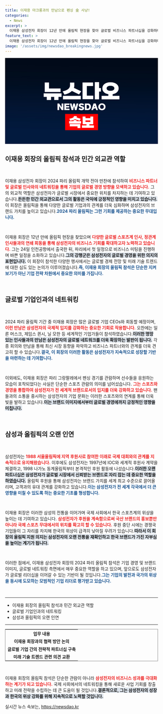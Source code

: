 ```yaml
---
title: 이재용 마크롱과의 만남으로 펜싱 金 사냥!
categories:
  - News
excerpt: >
  이재용 삼성전자 회장이 12년 만에 올림픽 현장을 찾아 글로벌 비즈니스 파트너십을 강화하며 민간 외교관 역할을 수행하고 있다. 파리에서 세계 정상급 기업인과의 만남을 통해 한국 산업의 위상을 높이고 있으며, 올림픽 후원으로 브랜드 가치를 극대화하고 있다.
feature_text: >
  이재용 삼성전자 회장이 12년 만에 올림픽 현장을 찾아 글로벌 비즈니스 파트너십을 강화하며 민간 외교관 역할을 수행하고 있다. 파리에서 세계 정상급 기업인과의 만남을 통해 한국 산업의 위상을 높이고 있으며, 올림픽 후원으로 브랜드 가치를 극대화하고 있다.
image: '/assets/img/newsdao_breakingnews.jpg'
---
```


<p><img src="/assets/img/newsdao_breakingnews.jpg" alt="koreaapp 속보" /></p>

<h2 data-ke-size="size26">이재용 회장의 올림픽 참석과 민간 외교관 역할</h2>

<p data-ke-size="size16">&nbsp;</p>

<p>이재용 삼성전자 회장이 2024 파리 올림픽 개막 전야 만찬에 참석하여 <b><span style="color: #ee2323;">비즈니스 파트너 및 글로벌 인사와의 네트워킹을 통해 기업의 글로벌 경영 방향을 모색하고 있습니다.</span></b> 그의 외교적 역할은 삼성전자가 글로벌 시장에서 중요한 위치를 차지하는 데 기여하고 있습니다.<b><span style="background-color: #21538527;">든든한 민간 외교관으로서 그의 활동은 국익에 긍정적인 영향을 미치고 있습니다.</span></b> 이 회장은 올림픽을 통해 다양한 글로벌 기업과의 관계를 더욱 심화하며 삼성전자의 브랜드 가치를 높이고 있습니다.<b><span style="color: #1a5490;">2024 파리 올림픽는 그런 기회를 제공하는 중요한 무대입니다.</span></b></p>

<p data-ke-size="size16">&nbsp;</p>

<p>이재용 회장은 12년 만에 올림픽 현장을 찾았으며 <b><span style="color: #ee2323;">다양한 글로벌 스포츠계 인사, 정관계 인사들과의 연쇄 회동을 통해 삼성전자의 비즈니스 기회를 확대하고자 노력하고 있습니다.</span></b> 그는 24일 인천공항에서 출국한 뒤, 파리에서 첫 일정으로 비즈니스 미팅을 진행하며 바쁜 일정을 소화하고 있습니다.<b><span style="background-color: #21538527;">그의 강행군은 삼성전자의 글로벌 경영을 위한 의지의 표현입니다.</span></b> 이 회장이 참석한 다양한 행사에서는 글로벌 경제 전망 및 미래 기술 트렌드에 대한 심도 있는 논의가 이루어졌습니다.<b><span style="color: #1a5490;">즉, 이재용 회장의 올림픽 참석은 단순한 지켜보기가 아닌 기업 전략 차원에서 중요한 의미를 가집니다.</span></b></p>

<p data-ke-size="size16">&nbsp;</p>

<h2 data-ke-size="size26">글로벌 기업인과의 네트워킹</h2>

<p data-ke-size="size16">&nbsp;</p>

<p>2024 파리 올림픽 기간 중 이재용 회장은 많은 글로벌 기업 CEOs와 회동할 예정이며,<b><span style="color: #ee2323;">이런 만남은 삼성전자의 국제적 입지를 강화하는 중요한 기회로 작용합니다.</span></b> 오찬에는 일론 머스크, 제임스 퀸시, 닐 모한 등 세계적인 기업가들이 참석하였습니다.<b><span style="background-color: #21538527;">이러한 명망 있는 인사들과의 만남은 삼성전자의 글로벌 네트워크를 더욱 확장하는 발판이 됩니다.</span></b> 각종 회의와 만남을 통해 최신 시장 동향을 파악하고 비즈니스 파트너와의 관계를 더욱 견고히 할 수 있습니다.<b><span style="color: #1a5490;">결국, 이 회장의 이러한 활동은 삼성전자가 지속적으로 성장할 기반을 마련하는 데 기여합니다.</span></b></p>

<p data-ke-size="size16">&nbsp;</p>

<p>이외에도, 이재용 회장은 파리 그랑팔레에서 펜싱 경기를 관람하며 선수들을 응원하는 모습이 포착되었다는 사실은 단순한 스포츠 관람의 의미를 넘어섰습니다. <b><span style="color: #ee2323;">그는 스포츠와 경영을 통합하여 삼성전자가 전 세계적 브랜드로서의 입지를 더욱 강화하고 있습니다.</span></b> 팬들과의 소통을 중시하는 삼성전자의 기업 문화는 이러한 스포츠와의 연계를 통해 더욱 빛을 발하고 있습니다.<b><span style="background-color: #21538527;">이는 브랜드 이미지에서부터 글로벌 경영에까지 긍정적인 영향을 미칩니다.</span></b></p>

<p data-ke-size="size16">&nbsp;</p>

<h2 data-ke-size="size26">삼성과 올림픽의 오랜 인연</h2>

<p data-ke-size="size16">&nbsp;</p>

<p>삼성전자는 <b><span style="color: #ee2323;">1988 서울올림픽에 지역 후원사로 참여한 이래로 국제 대회와의 관계를 지속적으로 유지해왔습니다.</span></b> 이후에도 삼성전자는 1997년에 IOC와 세계적 후원사 계약을 체결하고, 1998 나가노 동계올림픽부터 본격적인 후원 활동에 나섰습니다.<b><span style="background-color: #21538527;">이러한 오랜 파트너십은 삼성전자가 글로벌 시장에서 신뢰받는 브랜드로 자리 잡는 데 중요한 역할을 하였습니다.</span></b> 올림픽 후원을 통해 삼성전자는 브랜드 가치를 세계 최고 수준으로 끌어올리며, 고객과의 유대 관계를 강화하고 있습니다.<b><span style="color: #1a5490;">이는 삼성전자가 전 세계 각국에서 더 큰 영향을 미칠 수 있도록 하는 중요한 기초를 형성합니다.</span></b></p>

<p data-ke-size="size16">&nbsp;</p>

<p>이재용 회장은 이러한 삼성의 전통을 이어가며 국제 사회에서 한국 스포츠계의 위상을 높이는 데 기여하고 있습니다. <b><span style="color: #ee2323;">삼성전자가 후원을 계속함으로써 국산 브랜드의 홍보뿐만 아니라 국제 스포츠 무대에서의 위치를 확고히 할 수 있습니다.</span></b> 후원 중단 시에는 경쟁국 기업들이 그 자리를 차지해 한국의 위상이 급격히 낮아질 우려가 있습니다.<b><span style="background-color: #21538527;">따라서 이 회장의 올림픽 지원 의지는 삼성전자의 오랜 전통을 재확인하고 한국 브랜드가 가진 자부심을 높이는 계기가 됩니다.</span></b></p>

<p data-ke-size="size16">&nbsp;</p>

<p>이러한 점에서, 이재용 삼성전자 회장의 2024 파리 올림픽 참석은 기업 경영 및 브랜드 이미지, 글로벌 네트워킹 측면에서 매우 중요한 역할을 하고 있으며, 앞으로도 삼성전자가 글로벌 리더십을 이어갈 수 있는 기반이 될 것입니다.<b><span style="color: #1a5490;">그는 기업의 발전과 국가의 위상을 동시에 도모하는 모범적인 기업 리더로 평가받고 있습니다.</span></b></p>

<p data-ke-size="size16">&nbsp;</p>

<hr>

<ul>
  <li>이재용 회장의 올림픽 참석과 민간 외교관 역할</li>
  <li>글로벌 기업인과의 네트워킹</li>
  <li>삼성과 올림픽의 오랜 인연</li>
</ul>

<hr>

<table style="width:100%; border: 1px solid gray;">
  <tr>
    <th style="text-align: center; height: 17px;"><b>업무 내용</b></th>
  </tr>
  <tr>
    <td style="text-align: center; height: 17px;"><b>이재용 회장과의 협력 방안 논의</b></td>
  </tr>
  <tr>
    <td style="text-align: center; height: 17px;"><b>글로벌 기업 간의 전략적 파트너십 구축</b></td>
  </tr>
  <tr>
    <td style="text-align: center; height: 17px;"><b>미래 기술 트렌드 관련 의견 교환</b></td>
  </tr>
</table>

<p data-ke-size="size16">&nbsp;</p>

<p>이재용 회장의 올림픽 참석은 단순한 관람이 아니라 <b><span style="color: #ee2323;">삼성전자의 비즈니스 성과를 극대화하는 계기가 되고 있습니다.</span></b> 국제 사회에서의 네트워킹을 통해 새로운 사업 기회를 창출하고 미래 전략을 수립하는 데 큰 도움이 될 것입니다.<b><span style="background-color: #21538527;">결론적으로, 그는 삼성전자의 성장과 한국의 위상 강화를 위해 지속적으로 노력할 것입니다.</span></b></p>
실시간 뉴스 속보는, <a href="https://newsdao.kr" rel="dofollow">https://newsdao.kr</a>


